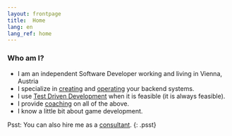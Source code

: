 ```yaml
---
layout: frontpage
title:  Home
lang: en
lang_ref: home
---
```

### Who am I?
- I am an independent Software Developer working and living in Vienna, Austria
- I specialize in [creating](/services/development/backends_en) and [operating](/services/operation/devops_en) your backend systems.
- I use [Test Driven Development](https://en.wikipedia.org/wiki/Test-driven_development) when it is feasible (it is always feasible).
- I provide [coaching](/services/coaching/backends_en) on all of the above.
- I know a little bit about game development.

Psst: You can also hire me as a [consultant](/services/consulting/feasibility_en).
{: .psst}
